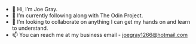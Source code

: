 - 👋 Hi, I’m Joe Gray.
- 🌱 I’m currently following along with The Odin Project.
- 💞️ I’m looking to collaborate on anything I can get my hands on and learn to understand.
- 📫 You can reach me at my business email - joegray1266@hotmail.com

<!---
Gray-Tech/Gray-Tech is a ✨ special ✨ repository because its `README.md` (this file) appears on your GitHub profile.
You can click the Preview link to take a look at your changes.
--->
